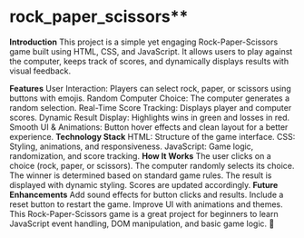 # rock_paper_scissors**
**Introduction**
This project is a simple yet engaging Rock-Paper-Scissors game built using HTML, CSS, and JavaScript. It allows users to play against the computer, keeps track of scores, and dynamically displays results with visual feedback.

**Features**
User Interaction: Players can select rock, paper, or scissors using buttons with emojis.
Random Computer Choice: The computer generates a random selection.
Real-Time Score Tracking: Displays player and computer scores.
Dynamic Result Display: Highlights wins in green and losses in red.
Smooth UI & Animations: Button hover effects and clean layout for a better experience.
**Technology Stack**
HTML: Structure of the game interface.
CSS: Styling, animations, and responsiveness.
JavaScript: Game logic, randomization, and score tracking.
**How It Works**
The user clicks on a choice (rock, paper, or scissors).
The computer randomly selects its choice.
The winner is determined based on standard game rules.
The result is displayed with dynamic styling.
Scores are updated accordingly.
**Future Enhancements**
Add sound effects for button clicks and results.
Include a reset button to restart the game.
Improve UI with animations and themes.
This Rock-Paper-Scissors game is a great project for beginners to learn JavaScript event handling, DOM manipulation, and basic game logic. 🚀
